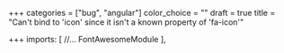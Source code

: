 +++
categories = ["bug", "angular"]
color_choice = ""
draft = true
title = "Can't bind to 'icon' since it isn't a known property of 'fa-icon'"

+++
    imports: [
         //...
       FontAwesomeModule
      ],